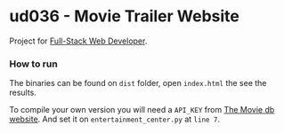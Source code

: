 # ud036 - Movie Trailer Website

Project for [Full-Stack Web Developer](https://br.udacity.com/course/full-stack-web-developer-nanodegree--nd004#).

### How to run

The binaries can be found on `dist` folder, open `index.html` the see the results.

To compile your own version you will need a `API_KEY` from [The Movie db website](https://www.themoviedb.org). And set it on `entertainment_center.py` at `line 7`.